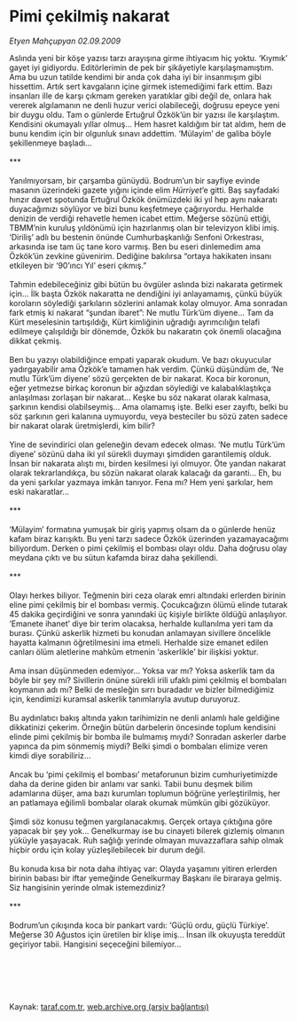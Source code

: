 # Pimi çekilmiş nakarat

*Etyen Mahçupyan 02.09.2009*

<div class="taraf_structure_2col_1zq">
<div class="margen_n">



 <p>Aslında yeni bir köşe yazısı tarzı arayışına girme ihtiyacım hiç yoktu. ‘Kıymık’ gayet iyi gidiyordu. Editörlerimin de pek bir şikâyetiyle karşılaşmamıştım. Ama bu uzun tatilde kendimi bir anda çok daha iyi bir insanmışım gibi hissettim. Artık sert kavgaların içine girmek istemediğimi fark ettim. Bazı insanları ille de karşı çıkmam gereken yaratıklar gibi değil de, onlara hak vererek algılamanın ne denli huzur verici olabileceği, doğrusu epeyce yeni bir duygu oldu. Tam o günlerde Ertuğrul Özkök’ün bir yazısı ile karşılaştım. Kendisini okumayalı yıllar olmuş... Hem hasret kaldığım bir tat aldım, hem de bunu kendim için bir olgunluk sınavı addettim. ‘Mülayim’ de galiba böyle şekillenmeye başladı... <br/><br/>*** <br/><br/>Yanılmıyorsam, bir çarşamba günüydü. Bodrum’un bir sayfiye evinde masanın üzerindeki gazete yığını içinde elim <i>Hürriyet</i>’e gitti. Baş sayfadaki hınzır davet spotunda Ertuğrul Özkök önümüzdeki iki yıl hep aynı nakaratı duyacağımızı söylüyor ve bizi bunu keşfetmeye çağırıyordu. Herhalde denizin de verdiği rehavetle hemen icabet ettim. Meğerse sözünü ettiği, TBMM’nin kuruluş yıldönümü için hazırlanmış olan bir televizyon klibi imiş. ‘Diriliş’ adlı bu bestenin önünde Cumhurbaşkanlığı Senfoni Orkestrası, arkasında ise tam üç tane koro varmış. Ben bu eseri dinlemedim ama Özkök’ün zevkine güvenirim. Dediğine bakılırsa “ortaya hakikaten insanı etkileyen bir ‘90’ıncı Yıl’ eseri çıkmış.” <br/><br/>Tahmin edebileceğiniz gibi bütün bu övgüler aslında bizi nakarata getirmek için... İlk başta Özkök nakaratta ne dendiğini iyi anlayamamış, çünkü büyük koroların söylediği şarkıların sözlerini anlamak kolay olmuyor. Ama sonradan fark etmiş ki nakarat “şundan ibaret”: Ne mutlu Türk’üm diyene... Tam da Kürt meselesinin tartışıldığı, Kürt kimliğinin uğradığı ayrımcılığın telafi edilmeye çalışıldığı bir dönemde, Özkök bu nakaratın çok önemli olacağına dikkat çekmiş. <br/><br/>Ben bu yazıyı olabildiğince empati yaparak okudum. Ve bazı okuyucular yadırgayabilir ama Özkök’e tamamen hak verdim. Çünkü düşündüm de, ‘Ne mutlu Türk’üm diyene’ sözü gerçekten de bir nakarat. Koca bir koronun, eğer yetmezse birkaç koronun bir ağızdan söylediği ve kalabalıklaştıkça anlaşılması zorlaşan bir nakarat... Keşke bu söz nakarat olarak kalmasa, şarkının kendisi olabilseymiş... Ama olamamış işte. Belki eser zayıftı, belki bu söz şarkının geri kalanına uymuyordu, veya besteciler bu sözü zaten sadece bir nakarat olarak üretmişlerdi, kim bilir? <br/><br/>Yine de sevindirici olan geleneğin devam edecek olması. ‘Ne mutlu Türk’üm diyene’ sözünü daha iki yıl sürekli duymayı şimdiden garantilemiş olduk. İnsan bir nakarata alıştı mı, birden kesilmesi iyi olmuyor. Öte yandan nakarat olarak tekrarlandıkça, bu sözün nakarat olarak kalacağı da garanti... Eh, bu da yeni şarkılar yazmaya imkân tanıyor. Fena mı? Hem yeni şarkılar, hem eski nakaratlar... <br/><br/>*** <br/><br/>‘Mülayim’ formatına yumuşak bir giriş yapmış olsam da o günlerde henüz kafam biraz karışıktı. Bu yeni tarzı sadece Özkök üzerinden yazamayacağımı biliyordum. Derken o pimi çekilmiş el bombası olayı oldu. Daha doğrusu olay meydana çıktı ve bu sütun kafamda biraz daha şekillendi. <br/><br/>*** <br/><br/>Olayı herkes biliyor. Teğmenin biri ceza olarak emri altındaki erlerden birinin eline pimi çekilmiş bir el bombası vermiş. Çocukcağızın ölümü elinde tutarak 45 dakika geçirdiğini ve sonra yanındaki üç kişiyle birlikte öldüğü anlaşılıyor. ‘Emanete ihanet’ diye bir terim olacaksa, herhalde kullanılma yeri tam da burası. Çünkü askerlik hizmeti bu konudan anlamayan sivillere öncelikle hayatta kalmanın öğretilmesini ima etmeli. Herhalde size emanet edilen canları ölüm aletlerine mahkûm etmenin ‘askerlikle’ bir ilişkisi yoktur. <br/><br/>Ama insan düşünmeden edemiyor... Yoksa var mı? Yoksa askerlik tam da böyle bir şey mi? Sivillerin önüne sürekli irili ufaklı pimi çekilmiş el bombaları koymanın adı mı? Belki de mesleğin sırrı buradadır ve bizler bilmediğimiz için, kendimizi kuramsal askerlik tanımlarıyla avutup duruyoruz. <br/><br/>Bu aydınlatıcı bakış altında yakın tarihimizin ne denli anlamlı hale geldiğine dikkatinizi çekerim. Örneğin bütün darbelerin öncesinde toplum kendisini elinde pimi çekilmiş bir bomba ile bulmamış mıydı? Sonradan askerler darbe yapınca da pim sönmemiş miydi? Belki şimdi o bombaları elimize veren kimdi diye sorabiliriz... <br/><br/>Ancak bu ‘pimi çekilmiş el bombası’ metaforunun bizim cumhuriyetimizde daha da derine giden bir anlamı var sanki. Tabii bunu deşmek bilim adamlarına düşer, ama bazı kurumları toplumun böğrüne yerleştirilmiş, her an patlamaya eğilimli bombalar olarak okumak mümkün gibi gözüküyor. <br/><br/>Şimdi söz konusu teğmen yargılanacakmış. Gerçek ortaya çıktığına göre yapacak bir şey yok... Genelkurmay ise bu cinayeti bilerek gizlemiş olmanın yüküyle yaşayacak. Ruh sağlığı yerinde olmayan muvazzaflara sahip olmak hiçbir ordu için kolay yüzleşilebilecek bir durum değil. <br/><br/>Bu konuda kısa bir nota daha ihtiyaç var: Olayda yaşamını yitiren erlerden birinin babası bir iftar yemeğinde Genelkurmay Başkanı ile biraraya gelmiş. Siz hangisinin yerinde olmak istemezdiniz? <br/><br/>*** <br/><br/>Bodrum’un çıkışında koca bir pankart vardı: ‘Güçlü ordu, güçlü Türkiye’. Meğerse 30 Ağustos için üretilen bir klişe imiş... İnsan ilk okuyuşta tereddüt geçiriyor tabii. Hangisini seçeceğini bilemiyor...</p>
<br/>
<br/>
<br/>



<br/>


<div id="taraf_not">
</div>

</div>


</div>

Kaynak: [taraf.com.tr](http://www.taraf.com.tr:80/makale/7216.htm), [web.archive.org (arşiv bağlantısı)](http://web.archive.org/web/20090914015922/http://www.taraf.com.tr:80/makale/7216.htm)
